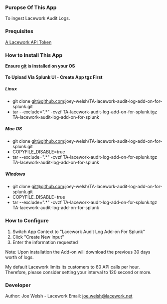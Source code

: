 ### Puropse Of This App
To ingest Lacework Audit Logs. 

### Prequisites
[A Lacework API Token](
https://support.lacework.com/hc/en-us/articles/360011403853-Generate-API-Access-Keys-and-Tokens#:~:text=To%20create%20an%20API%20key,open%20it%20in%20an%20editor)

### How to Install This App

**Ensure [git](https://git-scm.com/downloads) is installed on your OS**

#### To Upload Via Splunk UI - Create App tgz First

##### Linux
- git clone git@github.com:joey-welsh/TA-lacework-audit-log-add-on-for-splunk.git
- tar --exclude=".*" -cvzf TA-lacework-audit-log-add-on-for-splunk.tgz TA-lacework-audit-log-add-on-for-splunk

##### Mac OS
- git clone git@github.com:joey-welsh/TA-lacework-audit-log-add-on-for-splunk.git
- COPYFILE_DISABLE=true
- tar --exclude=".*" -cvzf TA-lacework-audit-log-add-on-for-splunk.tgz TA-lacework-audit-log-add-on-for-splunk

##### Windows
- git clone git@github.com:joey-welsh/TA-lacework-audit-log-add-on-for-splunk.git
- COPYFILE_DISABLE=true
- tar --exclude=".*" -cvzf TA-lacework-audit-log-add-on-for-splunk.tgz TA-lacework-audit-log-add-on-for-splunk

### How to Configure
1. Switch App Context to "Lacework Audit Log Add-on For Splunk"
2. Click "Create New Input"
3. Enter the information requested

Note: Upon installation the Add-on will download the previous 30 days worth of logs.  

My default Lacework limits its customers to 60 API calls per hour.  Therefore, please consider setting your interval to 120 second or more.

### Developer
Author: Joe Welsh - Lacework
Email: joe.welsh@lacework.net
